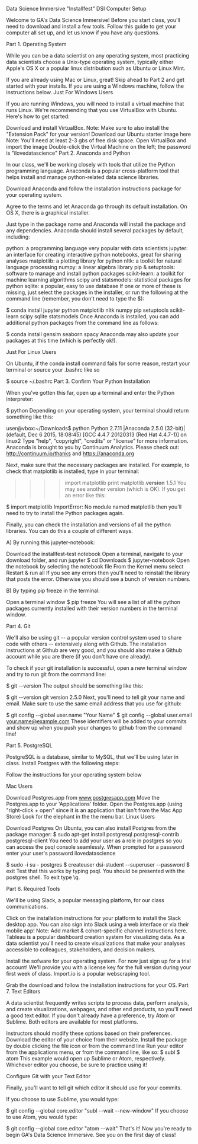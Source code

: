  Data Science Immersive "Installfest"
DSI Computer Setup

Welcome to GA's Data Science Immersive! Before you start class, you'll need to download and install a few tools. Follow this guide to get your computer all set up, and let us know if you have any questions.

Part 1. Operating System

While you can be a data scientist on any operating system, most practicing data scientists choose a Unix-type operating system, typically either Apple's OS X or a popular linux distribution such as Ubuntu or Linux Mint.

If you are already using Mac or Linux, great! Skip ahead to Part 2 and get started with your installs.
If you are using a Windows machine, follow the instructions below.
Just For Windows Users

If you are running Windows, you will need to install a virtual machine that runs Linux. We're recommending that you use VirtualBox with Ubuntu. Here's how to get started:

Download and install VirtualBox.
Note: Make sure to also install the "Extension Pack" for your version!
Download our Ubuntu starter image here
Note: You'll need at least 2-3 gbs of free disk space.
Open VirtualBox and import the image
Double-click the Virtual Machine on the left; the password is "ilovedatascience"
Part 2. Anaconda and Python

In our class, we'll be working closely with tools that utilize the Python programming language. Anaconda is a popular cross-platform tool that helps install and manage python-related data science libraries.

Download Anaconda and follow the installation instructions package for your operating system.

Agree to the terms and let Anaconda go through its default installation. On OS X, there is a graphical installer.

Just type in the package name and Anaconda will install the package and any dependencies. Anaconda should install several packages by default, including:

python: a programming language very popular with data scientists
jupyter: an interface for creating interactive python notebooks, great for sharing analyses
matplotlib: a plotting library for python
nltk: a toolkit for natural language processing
numpy: a linear algebra library
pip & setuptools: software to manage and install python packages
scikit-learn: a toolkit for machine learning algorithms
scipy and statsmodels: statistical packages for python
sqlite: a popular, easy to use database
If one or more of these is missing, just select the packages in the installer, or run the following at the command line (remember, you don't need to type the $):

$ conda install jupyter python matplotlib nltk numpy pip setuptools scikit-learn scipy sqlite statsmodels
Once Anaconda is installed, you can add additional python packages from the command line as follows:

$ conda install gensim seaborn spacy
Anaconda may also update your packages at this time (which is perfectly ok!).

Just For Linux Users

On Ubuntu, if the conda install command fails for some reason, restart your terminal or source your .bashrc like so

$ source ~/.bashrc
Part 3. Confirm Your Python Installation

When you've gotten this far, open up a terminal and enter the Python interpreter:

$ python
Depending on your operating system, your terminal should return something like this:

user@vbox:~/Downloads$ python
Python 2.7.11 |Anaconda 2.5.0 (32-bit)| (default, Dec  6 2015, 18:08:45)
[GCC 4.4.7 20120313 (Red Hat 4.4.7-1)] on linux2
Type "help", "copyright", "credits" or "license" for more information.
Anaconda is brought to you by Continuum Analytics.
Please check out: http://continuum.io/thanks and https://anaconda.org
>>>
Next, make sure that the necessary packages are installed. For example, to check that matplotlib is installed, type in your terminal:

>>>> import matplotlib
>>>> print matplotlib.__version__
1.5.1
You may see another version (which is OK). If you get an error like this:

$ import matplotlib
ImportError: No module named matplotlib
then you'll need to try to install the Python packages again.

Finally, you can check the installation and versions of all the python libraries. You can do this a couple of different ways.

A) By running this jupyter-notebook:

Download the installfest-test notebook
Open a terminal, navigate to your download folder, and run jupyter
$ cd Downloads
$ jupyter-notebook
Open the notebook by selecting the notebook file
From the Kernel menu select Restart & run all
If you see any errors then you'll need to reinstall the library that posts the error. Otherwise you should see a bunch of version numbers.

B) By typing pip freeze in the terminal:

Open a terminal window
$ pip freeze
You will see a list of all the python packages currently installed with their version numbers in the terminal window.

Part 4. Git

We'll also be using git -- a popular version control system used to share code with others -- extensively along with Github. The installation instructions at Github are very good, and you should also make a Github account while you are there (if you don't have one already).

To check if your git installation is successful, open a new terminal window and try to run git from the command line:

$ git --version
The output should be something like this:

$ git --version
git version 2.5.0
Next, you'll need to tell git your name and email. Make sure to use the same email address that you use for github:

$ git config --global user.name "Your Name"
$ git config --global user.email your.name@example.com
These identifiers will be added to your commits and show up when you push your changes to github from the command line!

Part 5. PostgreSQL

PostgreSQL is a database, similar to MySQL, that we'll be using later in class. Install Postgres with the following steps:

Follow the instructions for your operating system below

Mac Users

Download Postgres.app from www.postgresapp.com
Move the Postgres.app to your 'Applications' folder.
Open the Postgres.app (using "right-click + open" since it is an application that isn't from the Mac App Store)
Look for the elephant in the the menu bar.
Linux Users

Download Postgres
On Ubuntu, you can also install Postgres from the package manager:
$ sudo apt-get install postgresql postgresql-contrib postgresql-client
You need to add your user as a role in postgres so you can access the psql console seamlessly. When prompted for a password enter your user's password ilovedatascience

$ sudo -i su - postgres
$ createuser dsi-student --superuser --password
$ exit
Test that this works by typing psql. You should be presented with the postgres shell. To exit type \q.

Part 6. Required Tools

We'll be using Slack, a popular messaging platform, for our class communications.

Click on the installation instructions for your platform to install the Slack desktop app. You can also sign into Slack using a web interface or via their mobile app!
Note: Add market & cohort-specific channel instructions here.
Tableau is a popular dashboard creation system for visualizing data. As a data scientist you'll need to create visualizations that make your analyses accessible to colleagues, stakeholders, and decision makers.

Install the sofware for your operating system.
For now just sign up for a trial account! We'll provide you with a license key for the full version during your first week of class.
Import.io is a popular webscraping tool.

Grab the download and follow the installation instructions for your OS.
Part 7. Text Editors

A data scientist frequently writes scripts to process data, perform analysis, and create visualizations, webpages, and other end products, so you'll need a good text editor. If you don't already have a preference, try Atom or Sublime. Both editors are available for most platforms.

Instructors should modify these options based on their preferences.
Download the editor of your choice from their website.
Install the package by double clicking the file icon or from the command line
Run your editor from the applications menu, or from the command line, like so:
$ subl
$ atom
This example would open up Sublime or Atom, respectively. Whichever editor you choose, be sure to practice using it!

Configure Git with your Text Editor

Finally, you'll want to tell git which editor it should use for your commits.

If you choose to use Sublime, you would type:

$ git config --global core.editor "subl --wait --new-window"
If you choose to use Atom, you would type:

$ git config --global core.editor "atom --wait"
That's it! Now you're ready to begin GA's Data Science Immersive. See you on the first day of class!
